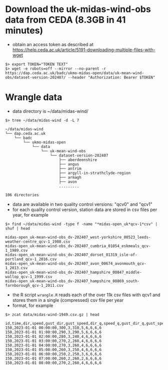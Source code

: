 # Download the uk-midas-wind-obs data from CEDA (8.3GB in 41 minutes)

* obtain an access token as described at https://help.ceda.ac.uk/article/5191-downloading-multiple-files-with-wget

```
$> export TOKEN="TOKEN TEXT"
$> wget -e robots=off --mirror --no-parent -r https://dap.ceda.ac.uk/badc/ukmo-midas-open/data/uk-mean-wind-obs/dataset-version-202407/ --header "Authorization: Bearer $TOKEN"
```
 

# Wrangle data

* data directory is ~/data/midas-wind/

```
$> tree ~/data/midas-wind -d -L 7

~/data/midas-wind
└── dap.ceda.ac.uk
    └── badc
        └── ukmo-midas-open
            └── data
                └── uk-mean-wind-obs
                    └── dataset-version-202407
                        ├── aberdeenshire
                        ├── angus
                        ├── antrim
                        ├── argyll-in-strathclyde-region
                        ├── armagh
                        ├── avon
                        .........

106 directories
```

* data are available in two quality control versions: "qcv0" and "qcv1"
* for each quality control version, station data are stored in csv files per year, for example
```
$> find ~/data/midas-wind -type f -name "*midas-open_uk*qcv-1*csv" | shuf | head

midas-open_uk-mean-wind-obs_dv-202407_west-yorkshire_00523_leeds-weather-centre_qcv-1_1988.csv
midas-open_uk-mean-wind-obs_dv-202407_cumbria_01054_eskmeals_qcv-1_1989.csv
midas-open_uk-mean-wind-obs_dv-202407_dorset_01319_isle-of-portland_qcv-1_2016.csv
midas-open_uk-mean-wind-obs_dv-202407_avon_00674_avonmouth_qcv-1_2013.csv
midas-open_uk-mean-wind-obs_dv-202407_hampshire_00847_middle-wallop_qcv-1_1999.csv
midas-open_uk-mean-wind-obs_dv-202407_hampshire_00869_south-farnborough_qcv-1_2011.csv
```

* the R script `wrangle.R` reads each of the over 11k csv files with qcv1 and stores them in a single (compressed) csv file per year
* format, for example

```
$> zcat data/midas-wind-1949.csv.gz | head

id,time,dir,speed,gust_dir,gust_speed,dir_q,speed_q,gust_dir_q,gust_speed_q
150,2023-01-01 00:00:00,300,3,310,5,6,6,6,6
150,2023-01-01 01:00:00,290,3,290,5,6,6,6,6
150,2023-01-01 02:00:00,280,3,240,4,6,6,6,6
150,2023-01-01 03:00:00,270,2,260,4,6,6,6,6
150,2023-01-01 04:00:00,270,3,260,4,6,6,6,6
150,2023-01-01 05:00:00,260,3,250,4,6,6,6,6
150,2023-01-01 06:00:00,250,2,250,3,6,6,6,6
150,2023-01-01 07:00:00,260,2,260,2,6,6,6,6
150,2023-01-01 08:00:00,270,2,260,4,6,6,6,6
```



